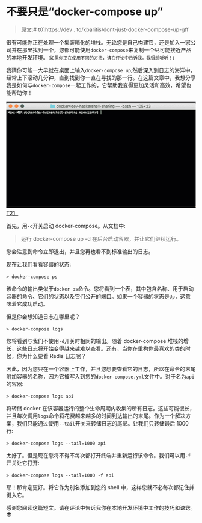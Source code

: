 # 不要只是“docker-compose up”

> 原文:# t0]https://dev . to/kbaritis/dont-just-docker-compose-up-gff

很有可能你正在处理一个集装箱化的堆栈。无论您是自己构建它，还是加入一家公司并在那里找到一个，您都可能使用`docker-compose`来复制一个尽可能接近产品的本地开发环境。<small>(如果你正在使用不同的方法，请在评论中告诉我。我很想听听！)</small>

我猜你可能一大早就在桌面上输入`docker-compose up`,然后深入到日志的海洋中，经常上下滚动几分钟，直到找到你一直在寻找的那一行。在这篇文章中，我想分享我是如何与`docker-compose`一起工作的，它帮助我变得更加灵活和高效，希望也能帮助你！

[![docker-compose up example](img/b54ae240598fcc3963e20e15cffd4f53.png)T2】](https://res.cloudinary.com/practicaldev/image/fetch/s--b8lBxO5u--/c_limit%2Cf_auto%2Cfl_progressive%2Cq_66%2Cw_880/https://www.summa.com/hs-fs/hubfs/docker-compose-up.gif%3Ft%3D1532870602035%26width%3D640%26name%3Ddocker-compose-up.gif)

首先，用`-d`开关启动 docker-compose。从文档中:

> 运行 docker-compose up -d 在后台启动容器，并让它们继续运行。

您会注意到命令立即退出，并且您再也看不到标准输出的日志。

现在让我们看看容器的状态:

`> docker-compose ps`

该命令的输出类似于`docker ps`命令。您将看到一个表，其中包含名称、用于启动容器的命令、它们的状态以及它们公开的端口。如果一个容器的状态是`Up`，这意味着它成功启动。

但是你会想知道日志在哪里呢？

`> docker-compose logs`

您将看到与我们不使用`-d`开关时相同的输出。随着 docker-compose 堆栈的增长，这些日志将开始变得越来越难以查看。还有，当你在重构你最喜欢的类的时候，你为什么要看 Redis 日志呢？

因此，因为您只在一个容器上工作，并且您想要查看它的日志，所以在命令的末尾附加容器的名称，因为它被写入到您的`docker-compose.yml`文件中。对于名为`api`的容器:

`> docker-compose logs api`

将转储 docker 在该容器运行的整个生命周期内收集的所有日志。这些可能很长，并且每次调用`logs`命令将花费越来越多的时间到达输出的末尾。作为一个解决方案，我们只能通过使用`--tail`开关来转储日志的尾部。让我们只转储最后 1000 行:

`> docker-compose logs --tail=1000 api`

太好了。但是现在您将不得不每次都打开终端并重新运行该命令。我们可以用`-f`开关让它打开:

`> docker-compose logs --tail=1000 -f api`

耶！那肯定更好。将它作为别名添加到您的 shell 中，这样您就不必每次都记住并键入它。

感谢您阅读这篇短文。请在评论中告诉我你在本地开发环境中工作的技巧和诀窍。😎